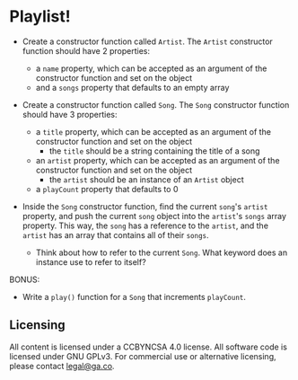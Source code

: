 # Playlist!

* Create a constructor function called `Artist`. The `Artist` constructor function should have 2 properties:
  * a `name` property, which can be accepted as an argument of the constructor function and set on the object
  * and a `songs` property that defaults to an empty array

* Create a constructor function called `Song`.  The `Song` constructor function should have 3 properties:
  * a `title` property, which can be accepted as an argument of the constructor function and set on the object
    * the `title` should be a string containing the title of a song
  * an `artist` property, which can be accepted as an argument of the constructor function and set on the object
    * the `artist` should be an instance of an `Artist` object
  * a `playCount` property that defaults to 0

* Inside the `Song` constructor function, find the current `song`'s `artist` property, and push the current `song` object into the `artist`'s `songs` array property. This way, the `song` has a reference to the `artist`, and the `artist` has an array that contains all of their `songs`. 
  * Think about how to refer to the current `Song`. What keyword does an instance use to refer to itself?

BONUS:

* Write a `play()` function for a `Song` that increments `playCount`.

## Licensing
All content is licensed under a CC­BY­NC­SA 4.0 license.
All software code is licensed under GNU GPLv3. For commercial use or alternative licensing, please contact legal@ga.co.
